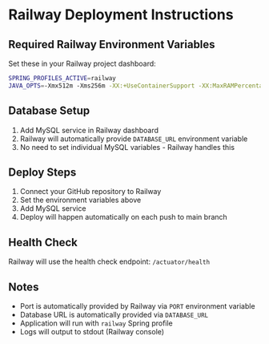 # Railway Deployment Instructions

## Required Railway Environment Variables

Set these in your Railway project dashboard:

```bash
SPRING_PROFILES_ACTIVE=railway
JAVA_OPTS=-Xmx512m -Xms256m -XX:+UseContainerSupport -XX:MaxRAMPercentage=75.0
```

## Database Setup

1. Add MySQL service in Railway dashboard
2. Railway will automatically provide `DATABASE_URL` environment variable
3. No need to set individual MySQL variables - Railway handles this

## Deploy Steps

1. Connect your GitHub repository to Railway
2. Set the environment variables above
3. Add MySQL service
4. Deploy will happen automatically on each push to main branch

## Health Check

Railway will use the health check endpoint: `/actuator/health`

## Notes

- Port is automatically provided by Railway via `PORT` environment variable
- Database URL is automatically provided via `DATABASE_URL`
- Application will run with `railway` Spring profile
- Logs will output to stdout (Railway console)